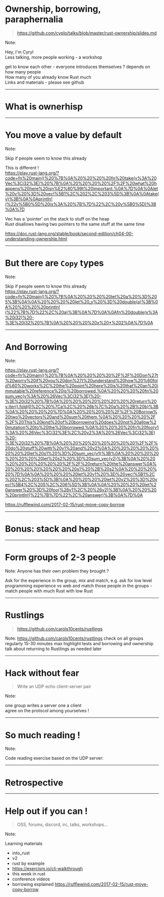 # Ownership, borrowing, paraphernalia

> https://github.com/cyplo/talks/blob/master/rust-ownership/slides.md

Note:

Hey, I'm Cyryl  
Less talking, more people working - a workshop  

get to know each other - everyone introduces themselves ? depends on how many people  
How many of you already know Rust much  
Links and materials - please see github  

---

# What is ownerhisp

---

# You move a value by default

Note:

Skip if people seem to know this already  

This is different !  
https://play.rust-lang.org/?code=fn%20main()%20%7B%0A%20%20%20%20fn%20take(v%3A%20Vec%3Ci32%3E)%20%7B%0A%20%20%20%20%2F%2F%20what%20happens%20here%20isn%E2%80%99t%20important.%0A%7D%0A%0Alet%20v%20%3D%20vec!%5B1%2C%202%2C%203%5D%3B%0A%0Atake(v)%3B%0A%0Aprintln!(%22v%5B0%5D%20is%3A%20%7B%7D%22%2C%20v%5B0%5D)%3B%0A%7D

Vec has a 'pointer' on the stack to stuff on the heap  
Rust disallows having two pointers to the same stuff at the same time  

https://doc.rust-lang.org/stable/book/second-edition/ch04-00-understanding-ownership.html

---

# But there are `Copy` types

Note:

Skip if people seem to know this already  
https://play.rust-lang.org/?code=fn%20main()%20%7B%0A%20%20%20%20let%20a%20%3D%205%3B%0A%0A%20%20%20%20let%20_y%20%3D%20double(a)%3B%0A%20%20%20%20println!(%22%7B%7D%22%2C%20a)%3B%0A%7D%0A%0Afn%20double(x%3A%20i32)%20-%3E%20i32%20%7B%0A%20%20%20%20x%20*%202%0A%7D%0A

---

# And Borrowing

Note:

https://play.rust-lang.org/?code=fn%20main()%20%7B%0A%20%20%20%20%2F%2F%20Don%27t%20worry%20if%20you%20don%27t%20understand%20how%20%60fold%60%20works%2C%20the%20point%20here%20is%20that%20an%20immutable%20reference%20is%20borrowed.%0A%20%20%20%20fn%20sum_vec(v%3A%20%26Vec%3Ci32%3E)%20-%3E%20i32%20%7B%0A%20%20%20%20%20%20%20%20return%20v.iter().fold(0%2C%20%7Ca%2C%20%26b%7C%20a%20%2B%20b)%3B%0A%20%20%20%20%7D%0A%20%20%20%20%2F%2F%20Borrow%20two%20vectors%20and%20sum%20them.%0A%20%20%20%20%2F%2F%20This%20kind%20of%20borrowing%20does%20not%20allow%20mutation%20to%20the%20borrowed.%0A%20%20%20%20fn%20foo(v1%3A%20%26Vec%3Ci32%3E%2C%20v2%3A%20%26Vec%3Ci32%3E)%20-%3E%20i32%20%7B%0A%20%20%20%20%20%20%20%20%2F%2F%20do%20stuff%20with%20v1%20and%20v2%0A%20%20%20%20%20%20%20%20let%20s1%20%3D%20sum_vec(v1)%3B%0A%20%20%20%20%20%20%20%20let%20s2%20%3D%20sum_vec(v2)%3B%0A%20%20%20%20%20%20%20%20%2F%2F%20return%20the%20answer%0A%20%20%20%20%20%20%20%20s1%20%2B%20s2%0A%20%20%20%20%7D%0A%0A%20%20%20%20let%20v1%20%3D%20vec!%5B1%2C%202%2C%203%5D%3B%0A%20%20%20%20let%20v2%20%3D%20vec!%5B4%2C%205%2C%206%5D%3B%0A%0A%20%20%20%20let%20answer%20%3D%20foo(%26v1%2C%20%26v2)%3B%0A%20%20%20%20println!(%22%7B%7D%22%2C%20answer)%3B%0A%7D%0A  

https://rufflewind.com/2017-02-15/rust-move-copy-borrow  

---

# Bonus: stack and heap

---

# Form groups of 2-3 people

Note:
Anyone has their own problem they brought ?  

Ask for the experience in the group, mix and match, e.g. ask for low level programming experience vs web and match those people in the groups - match people with much Rust with low Rust

---

# Rustlings

> https://github.com/carols10cents/rustlings


Note:
https://github.com/carols10cents/rustlings
check on all groups regularly
15-30 minutes max
highlight tests and borrowing and ownership
talk about returning to Rustlings as needed later

---

# Hack without fear

> Write an UDP echo client-server pair

Note:  

one group writes a server one a client  
agree on the protocol among yourselves !  

---

# So much reading !

Note:

Code reading exercise based on the UDP server:

---

# Retrospective

---

# Help out if you can !

> OSS, forums, discord, irc, talks, workshops...

Note:

Learning materials  
* into_rust
* v2
* rust by example
* https://exercism.io/cli-walkthrough
* this week in rust
* conference videos
* borrowing explained https://rufflewind.com/2017-02-15/rust-move-copy-borrow
